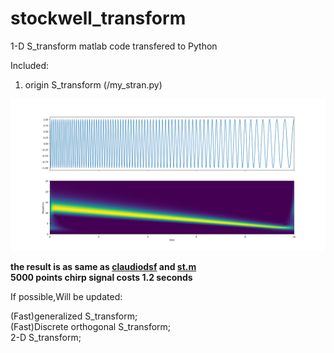 # stockwell_transform
1-D  S_transform matlab code transfered to Python 

Included:  

1. origin S_transform  (/my_stran.py)

![stockwell](https://github.com/Gsonggit/stockwell_transform/blob/master/origin_s_transform.png)  

**the result is as same as [claudiodsf](https://github.com/claudiodsf/stockwell)  and **[st.m](https://github.com/Gsonggit/stockwell_transform/blob/master/origin_matlab/st.m)****  
**5000 points chirp signal costs 1.2 seconds**

If possible,Will be updated:  
 
(Fast)generalized S_transform;  
(Fast)Discrete orthogonal S_transform;  
2-D S_transform;  


